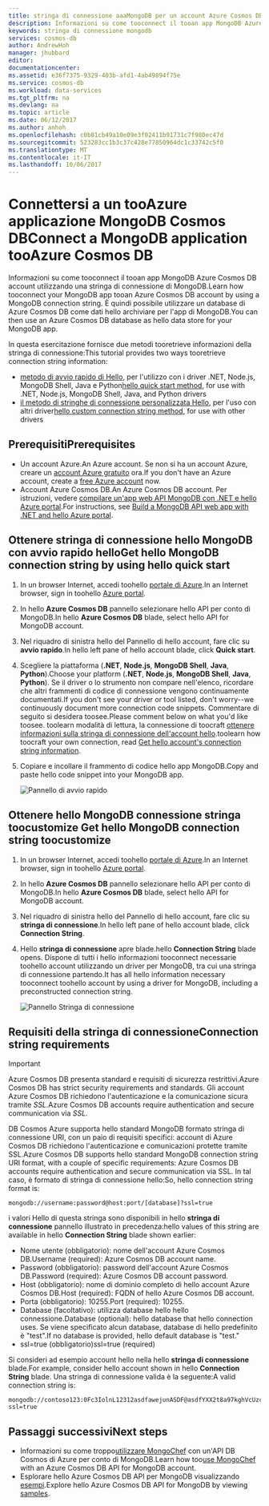 ```yaml
---
title: stringa di connessione aaaMongoDB per un account Azure Cosmos DB | Documenti Microsoft
description: Informazioni su come tooconnect il tooan app MongoDB Azure Cosmos DB account utilizzando una stringa di connessione di MongoDB.
keywords: stringa di connessione mongodb
services: cosmos-db
author: AndrewHoh
manager: jhubbard
editor: 
documentationcenter: 
ms.assetid: e36f7375-9329-403b-afd1-4ab49894f75e
ms.service: cosmos-db
ms.workload: data-services
ms.tgt_pltfrm: na
ms.devlang: na
ms.topic: article
ms.date: 06/12/2017
ms.author: anhoh
ms.openlocfilehash: c0b81cb49a10e09e3f02411b91731c7f980ec47d
ms.sourcegitcommit: 523283cc1b3c37c428e77850964dc1c33742c5f0
ms.translationtype: MT
ms.contentlocale: it-IT
ms.lasthandoff: 10/06/2017
---
```

# <a name="connect-a-mongodb-application-tooazure-cosmos-db"></a><span data-ttu-id="c29df-104">Connettersi a un tooAzure applicazione MongoDB Cosmos DB</span><span class="sxs-lookup"><span data-stu-id="c29df-104">Connect a MongoDB application tooAzure Cosmos DB</span></span>
<span data-ttu-id="c29df-105">Informazioni su come tooconnect il tooan app MongoDB Azure Cosmos DB account utilizzando una stringa di connessione di MongoDB.</span><span class="sxs-lookup"><span data-stu-id="c29df-105">Learn how tooconnect your MongoDB app tooan Azure Cosmos DB account by using a MongoDB connection string.</span></span> <span data-ttu-id="c29df-106">È quindi possibile utilizzare un database di Azure Cosmos DB come dati hello archiviare per l'app di MongoDB.</span><span class="sxs-lookup"><span data-stu-id="c29df-106">You can then use an Azure Cosmos DB database as hello data store for your MongoDB app.</span></span> 

<span data-ttu-id="c29df-107">In questa esercitazione fornisce due metodi tooretrieve informazioni della stringa di connessione:</span><span class="sxs-lookup"><span data-stu-id="c29df-107">This tutorial provides two ways tooretrieve connection string information:</span></span>

- <span data-ttu-id="c29df-108">[metodo di avvio rapido di Hello](#QuickstartConnection), per l'utilizzo con i driver .NET, Node.js, MongoDB Shell, Java e Python</span><span class="sxs-lookup"><span data-stu-id="c29df-108">[hello quick start method](#QuickstartConnection), for use with .NET, Node.js, MongoDB Shell, Java, and Python drivers</span></span>
- <span data-ttu-id="c29df-109">[il metodo di stringhe di connessione personalizzata Hello](#GetCustomConnection), per l'uso con altri driver</span><span class="sxs-lookup"><span data-stu-id="c29df-109">[hello custom connection string method](#GetCustomConnection), for use with other drivers</span></span>

## <a name="prerequisites"></a><span data-ttu-id="c29df-110">Prerequisiti</span><span class="sxs-lookup"><span data-stu-id="c29df-110">Prerequisites</span></span>

- <span data-ttu-id="c29df-111">Un account Azure.</span><span class="sxs-lookup"><span data-stu-id="c29df-111">An Azure account.</span></span> <span data-ttu-id="c29df-112">Se non si ha un account Azure, creare un [account Azure gratuito](https://azure.microsoft.com/free/) ora.</span><span class="sxs-lookup"><span data-stu-id="c29df-112">If you don't have an Azure account, create a [free Azure account](https://azure.microsoft.com/free/) now.</span></span> 
- <span data-ttu-id="c29df-113">Account Azure Cosmos DB.</span><span class="sxs-lookup"><span data-stu-id="c29df-113">An Azure Cosmos DB account.</span></span> <span data-ttu-id="c29df-114">Per istruzioni, vedere [compilare un'app web API MongoDB con .NET e hello Azure portal](create-mongodb-dotnet.md).</span><span class="sxs-lookup"><span data-stu-id="c29df-114">For instructions, see [Build a MongoDB API web app with .NET and hello Azure portal](create-mongodb-dotnet.md).</span></span>

## <span data-ttu-id="c29df-115"><a id="QuickstartConnection"></a>Ottenere stringa di connessione hello MongoDB con avvio rapido hello</span><span class="sxs-lookup"><span data-stu-id="c29df-115"><a id="QuickstartConnection"></a>Get hello MongoDB connection string by using hello quick start</span></span>
1. <span data-ttu-id="c29df-116">In un browser Internet, accedi toohello [portale di Azure](https://portal.azure.com).</span><span class="sxs-lookup"><span data-stu-id="c29df-116">In an Internet browser, sign in toohello [Azure portal](https://portal.azure.com).</span></span>
2. <span data-ttu-id="c29df-117">In hello **Azure Cosmos DB** pannello selezionare hello API per conto di MongoDB.</span><span class="sxs-lookup"><span data-stu-id="c29df-117">In hello **Azure Cosmos DB** blade, select hello API for MongoDB account.</span></span> 
3. <span data-ttu-id="c29df-118">Nel riquadro di sinistra hello del Pannello di hello account, fare clic su **avvio rapido**.</span><span class="sxs-lookup"><span data-stu-id="c29df-118">In hello left pane of hello account blade, click **Quick start**.</span></span> 
4. <span data-ttu-id="c29df-119">Scegliere la piattaforma (**.NET**, **Node.js**, **MongoDB Shell**, **Java**, **Python**).</span><span class="sxs-lookup"><span data-stu-id="c29df-119">Choose your platform (**.NET**, **Node.js**, **MongoDB Shell**, **Java**, **Python**).</span></span> <span data-ttu-id="c29df-120">Se il driver o lo strumento non compare nell'elenco, ricordare che altri frammenti di codice di connessione vengono continuamente documentati.</span><span class="sxs-lookup"><span data-stu-id="c29df-120">If you don't see your driver or tool listed, don't worry--we continuously document more connection code snippets.</span></span> <span data-ttu-id="c29df-121">Commentare di seguito si desidera toosee.</span><span class="sxs-lookup"><span data-stu-id="c29df-121">Please comment below on what you'd like toosee.</span></span> <span data-ttu-id="c29df-122">toolearn modalità di lettura, la connessione di toocraft [ottenere informazioni sulla stringa di connessione dell'account hello](#GetCustomConnection).</span><span class="sxs-lookup"><span data-stu-id="c29df-122">toolearn how toocraft your own connection, read [Get hello account's connection string information](#GetCustomConnection).</span></span>
5. <span data-ttu-id="c29df-123">Copiare e incollare il frammento di codice hello app MongoDB.</span><span class="sxs-lookup"><span data-stu-id="c29df-123">Copy and paste hello code snippet into your MongoDB app.</span></span>

    ![Pannello di avvio rapido](./media/connect-mongodb-account/QuickStartBlade.png)

## <span data-ttu-id="c29df-125"><a id="GetCustomConnection"></a>Ottenere hello MongoDB connessione stringa toocustomize</span><span class="sxs-lookup"><span data-stu-id="c29df-125"><a id="GetCustomConnection"></a> Get hello MongoDB connection string toocustomize</span></span>
1. <span data-ttu-id="c29df-126">In un browser Internet, accedi toohello [portale di Azure](https://portal.azure.com).</span><span class="sxs-lookup"><span data-stu-id="c29df-126">In an Internet browser, sign in toohello [Azure portal](https://portal.azure.com).</span></span>
2. <span data-ttu-id="c29df-127">In hello **Azure Cosmos DB** pannello selezionare hello API per conto di MongoDB.</span><span class="sxs-lookup"><span data-stu-id="c29df-127">In hello **Azure Cosmos DB** blade, select hello API for MongoDB account.</span></span> 
3. <span data-ttu-id="c29df-128">Nel riquadro di sinistra hello del Pannello di hello account, fare clic su **stringa di connessione**.</span><span class="sxs-lookup"><span data-stu-id="c29df-128">In hello left pane of hello account blade, click **Connection String**.</span></span> 
4. <span data-ttu-id="c29df-129">Hello **stringa di connessione** apre blade.</span><span class="sxs-lookup"><span data-stu-id="c29df-129">hello **Connection String** blade opens.</span></span> <span data-ttu-id="c29df-130">Dispone di tutti i hello informazioni tooconnect necessarie toohello account utilizzando un driver per MongoDB, tra cui una stringa di connessione partendo.</span><span class="sxs-lookup"><span data-stu-id="c29df-130">It has all hello information necessary tooconnect toohello account by using a driver for MongoDB, including a preconstructed connection string.</span></span>

    ![Pannello Stringa di connessione](./media/connect-mongodb-account/ConnectionStringBlade.png)

## <a name="connection-string-requirements"></a><span data-ttu-id="c29df-132">Requisiti della stringa di connessione</span><span class="sxs-lookup"><span data-stu-id="c29df-132">Connection string requirements</span></span>
> [!Important]
> <span data-ttu-id="c29df-133">Azure Cosmos DB presenta standard e requisiti di sicurezza restrittivi.</span><span class="sxs-lookup"><span data-stu-id="c29df-133">Azure Cosmos DB has strict security requirements and standards.</span></span> <span data-ttu-id="c29df-134">Gli account Azure Cosmos DB richiedono l'autenticazione e la comunicazione sicura tramite *SSL*.</span><span class="sxs-lookup"><span data-stu-id="c29df-134">Azure Cosmos DB accounts require authentication and secure communication via *SSL*.</span></span> 
>
>

<span data-ttu-id="c29df-135">DB Cosmos Azure supporta hello standard MongoDB formato stringa di connessione URI, con un paio di requisiti specifici: account di Azure Cosmos DB richiedono l'autenticazione e comunicazioni protette tramite SSL.</span><span class="sxs-lookup"><span data-stu-id="c29df-135">Azure Cosmos DB supports hello standard MongoDB connection string URI format, with a couple of specific requirements: Azure Cosmos DB accounts require authentication and secure communication via SSL.</span></span> <span data-ttu-id="c29df-136">In tal caso, è formato di stringa di connessione hello:</span><span class="sxs-lookup"><span data-stu-id="c29df-136">So, hello connection string format is:</span></span>

    mongodb://username:password@host:port/[database]?ssl=true

<span data-ttu-id="c29df-137">i valori Hello di questa stringa sono disponibili in hello **stringa di connessione** pannello illustrato in precedenza:</span><span class="sxs-lookup"><span data-stu-id="c29df-137">hello values of this string are available in hello **Connection String** blade shown earlier:</span></span>

* <span data-ttu-id="c29df-138">Nome utente (obbligatorio): nome dell'account Azure Cosmos DB.</span><span class="sxs-lookup"><span data-stu-id="c29df-138">Username (required): Azure Cosmos DB account name.</span></span>
* <span data-ttu-id="c29df-139">Password (obbligatorio): password dell'account Azure Cosmos DB.</span><span class="sxs-lookup"><span data-stu-id="c29df-139">Password (required): Azure Cosmos DB account password.</span></span>
* <span data-ttu-id="c29df-140">Host (obbligatorio): nome di dominio completo di hello account Azure Cosmos DB.</span><span class="sxs-lookup"><span data-stu-id="c29df-140">Host (required): FQDN of hello Azure Cosmos DB account.</span></span>
* <span data-ttu-id="c29df-141">Porta (obbligatorio): 10255.</span><span class="sxs-lookup"><span data-stu-id="c29df-141">Port (required): 10255.</span></span>
* <span data-ttu-id="c29df-142">Database (facoltativo): utilizza database hello hello connessione.</span><span class="sxs-lookup"><span data-stu-id="c29df-142">Database (optional): hello database that hello connection uses.</span></span> <span data-ttu-id="c29df-143">Se viene specificato alcun database, database di hello predefinito è "test".</span><span class="sxs-lookup"><span data-stu-id="c29df-143">If no database is provided, hello default database is "test."</span></span>
* <span data-ttu-id="c29df-144">ssl=true (obbligatorio)</span><span class="sxs-lookup"><span data-stu-id="c29df-144">ssl=true (required)</span></span>

<span data-ttu-id="c29df-145">Si consideri ad esempio account hello nella hello **stringa di connessione** blade.</span><span class="sxs-lookup"><span data-stu-id="c29df-145">For example, consider hello account shown in hello **Connection String** blade.</span></span> <span data-ttu-id="c29df-146">Una stringa di connessione valida è la seguente:</span><span class="sxs-lookup"><span data-stu-id="c29df-146">A valid connection string is:</span></span>

    mongodb://contoso123:0Fc3IolnL12312asdfawejunASDF@asdfYXX2t8a97kghVcUzcDv98hawelufhawefafnoQRGwNj2nMPL1Y9qsIr9Srdw==@anhohmongo.documents.azure.com:10255/mydatabase?ssl=true

## <a name="next-steps"></a><span data-ttu-id="c29df-147">Passaggi successivi</span><span class="sxs-lookup"><span data-stu-id="c29df-147">Next steps</span></span>
* <span data-ttu-id="c29df-148">Informazioni su come troppo[utilizzare MongoChef](mongodb-mongochef.md) con un'API DB Cosmos di Azure per conto di MongoDB.</span><span class="sxs-lookup"><span data-stu-id="c29df-148">Learn how too[use MongoChef](mongodb-mongochef.md) with an Azure Cosmos DB API for MongoDB account.</span></span>
* <span data-ttu-id="c29df-149">Esplorare hello Azure Cosmos DB API per MongoDB visualizzando [esempi](mongodb-samples.md).</span><span class="sxs-lookup"><span data-stu-id="c29df-149">Explore hello Azure Cosmos DB API for MongoDB by viewing [samples](mongodb-samples.md).</span></span>
